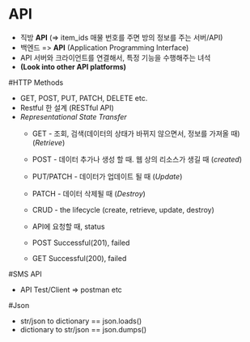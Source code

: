 # API
- 직방 **API** (=> item_ids 매물 번호를 주면 방의 정보를 주는 서버/API)
- 백엔드 => **API** (Application Programming Interface)
- API 서버와 크라이언트를 연결해서, 특정 기능을 수행해주는 녀석
- **(Look into other API platforms)**

#HTTP Methods
- GET, POST, PUT, PATCH, DELETE etc.
- Restful 한 설계 (RESTful API)
- *Representational State Transfer*
	- GET - 조회, 검색(데이터의 상태가 바뀌지 않으면서, 정보를 가져올 때) (*Retrieve*)
	- POST - 데이터 추가나 생성 할 때. 웹 상의 리소스가 생길 때 (*created*)
	- PUT/PATCH - 데이터가 업데이트 될 때 (*Update*)
	- PATCH - 데이터 삭제될 때 (*Destroy*)
	- CRUD - the lifecycle (create, retrieve, update, destroy)

	- API에 요청할 때, status
	- POST Successful(201), failed
	- GET Successful(200), failed


#SMS API
- API Test/Client => postman etc

#Json
- str/json to dictionary == json.loads()
- dictionary to str/json == json.dumps()